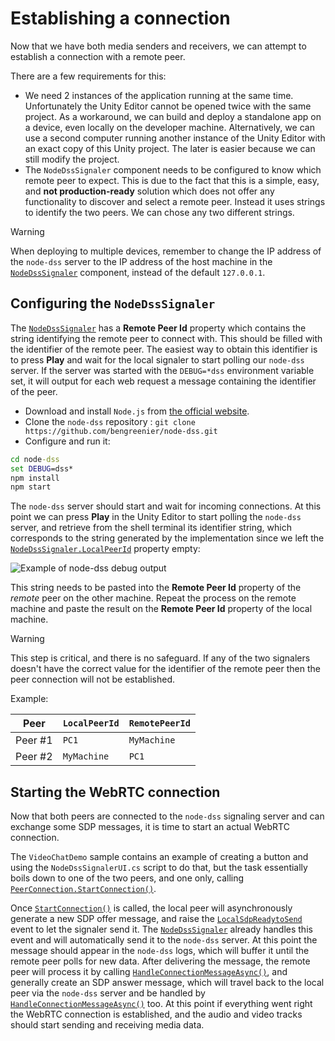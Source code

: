 # Establishing a connection

Now that we have both media senders and receivers, we can attempt to establish a connection with a remote peer.

There are a few requirements for this:

- We need 2 instances of the application running at the same time. Unfortunately the Unity Editor cannot be opened twice with the same project. As a workaround, we can build and deploy a standalone app on a device, even locally on the developer machine. Alternatively, we can use a second computer running another instance of the Unity Editor with an exact copy of this Unity project. The later is easier because we can still modify the project.
- The `NodeDssSignaler` component needs to be configured to know which remote peer to expect. This is due to the fact that this is a simple, easy, and **not production-ready** solution which does not offer any functionality to discover and select a remote peer. Instead it uses strings to identify the two peers. We can chose any two different strings.

> [!Warning]
> When deploying to multiple devices, remember to change the IP address of the `node-dss` server to the IP address of the host machine in the [`NodeDssSignaler`](xref:Microsoft.MixedReality.WebRTC.Unity.NodeDssSignaler) component, instead of the default `127.0.0.1`.

## Configuring the `NodeDssSignaler`

The [`NodeDssSignaler`](xref:Microsoft.MixedReality.WebRTC.Unity.NodeDssSignaler) has a **Remote Peer Id** property which contains the string identifying the remote peer to connect with. This should be filled with the identifier of the remote peer. The easiest way to obtain this identifier is to press **Play** and wait for the local signaler to start polling our `node-dss` server. If the server was started with the `DEBUG=*dss` environment variable set, it will output for each web request a message containing the identifier of the peer.

- Download and install `Node.js` from [the official website](https://nodejs.org/en/).
- Clone the `node-dss` repository : `git clone https://github.com/bengreenier/node-dss.git`
- Configure and run it:

```cmd
cd node-dss
set DEBUG=dss*
npm install
npm start
```

The `node-dss` server should start and wait for incoming connections. At this point we can press **Play** in the Unity Editor to start polling the `node-dss` server, and retrieve from the shell terminal its identifier string, which corresponds to the string generated by the implementation since we left the [`NodeDssSignaler.LocalPeerId`](xref:Microsoft.MixedReality.WebRTC.Unity.NodeDssSignaler.LocalPeerId) property empty:

![Example of node-dss debug output](helloworld-unity-17.png)

This string needs to be pasted into the **Remote Peer Id** property of the _remote_ peer on the other machine. Repeat the process on the remote machine and paste the result on the **Remote Peer Id** property of the local machine.

> [!Warning]
> This step is critical, and there is no safeguard. If any of the two signalers doesn't have the correct value for the identifier of the remote peer then the peer connection will not be established.

Example:

| Peer | `LocalPeerId` | `RemotePeerId` |
|---|---|---|
| Peer #1 | `PC1` | `MyMachine` |
| Peer #2 | `MyMachine` | `PC1` |

## Starting the WebRTC connection

Now that both peers are connected to the `node-dss` signaling server and can exchange some SDP messages, it is time to start an actual WebRTC connection.

The `VideoChatDemo` sample contains an example of creating a button and using the `NodeDssSignalerUI.cs` script to do that, but the task essentially boils down to one of the two peers, and one only, calling [`PeerConnection.StartConnection()`](xref:Microsoft.MixedReality.WebRTC.Unity.PeerConnection.StartConnection).

Once [`StartConnection()`](xref:Microsoft.MixedReality.WebRTC.Unity.PeerConnection.StartConnection) is called, the local peer will asynchronously generate a new SDP offer message, and raise the [`LocalSdpReadytoSend`](xref:Microsoft.MixedReality.WebRTC.PeerConnection.LocalSdpReadytoSend) event to let the signaler send it. The [`NodeDssSignaler`](xref:Microsoft.MixedReality.WebRTC.Unity.NodeDssSignaler) already handles this event and will automatically send it to the `node-dss` server. At this point the message should appear in the `node-dss` logs, which will buffer it until the remote peer polls for new data. After delivering the message, the remote peer will process it by calling [`HandleConnectionMessageAsync()`](xref:Microsoft.MixedReality.WebRTC.Unity.PeerConnection.HandleConnectionMessageAsync(SdpMessage)), and generally create an SDP answer message, which will travel back to the local peer via the `node-dss` server and be handled by [`HandleConnectionMessageAsync()`](xref:Microsoft.MixedReality.WebRTC.Unity.PeerConnection.HandleConnectionMessageAsync(SdpMessage)) too. At this point if everything went right the WebRTC connection is established, and the audio and video tracks should start sending and receiving media data.
